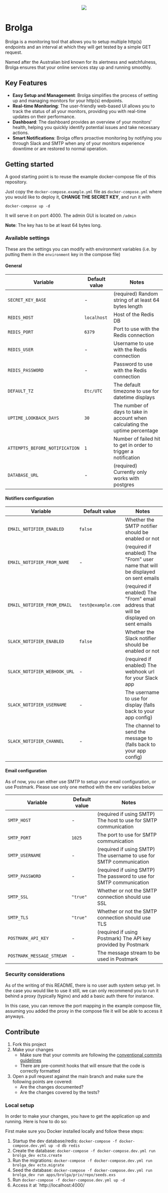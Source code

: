<p align="center">
    <img src="https://github.com/smartfactory-gmbh/brolga/assets/22151261/8e13d6c8-e01b-4016-a17f-0a10b56532e3" />
</p>

# Brolga


Brolga is a monitoring tool that allows you to setup multiple http(s) endpoints and an interval at which they will get tested by a simple GET request.

Named after the Australian bird known for its alertness and watchfulness, Brolga ensures that your online services stay up and running smoothly.

## Key Features

- **Easy Setup and Management**: Brolga simplifies the process of setting up and managing monitors for your http(s) endpoints.
- **Real-time Monitoring**: The user-friendly web-based UI allows you to track the status of all your monitors, providing you with real-time updates on their performance.
- **Dashboard**: The dashboard provides an overview of your monitors' health, helping you quickly identify potential issues and take necessary actions.
- **Smart Notifications**: Brolga offers proactive monitoring by notifying you through Slack and SMTP when any of your monitors experience downtime or are restored to normal operation.

## Getting started

A good starting point is to reuse the example docker-compose file of
this repository.

Just copy the `docker-compose.example.yml` file as `docker-compose.yml`
where you would like to deploy it, **CHANGE THE SECRET KEY**, and run it with

```shell
docker-compose up -d
```

It will serve it on port 4000. The admin GUI is located on `/admin`

**Note**: The key has to be at least 64 bytes long.


### Available settings
These are the settings you can modify with environment variables (i.e. by putting them in the `environment` key in the compose file)

#### General

| Variable                       | Default value | Notes                                                                        |
| ------------------------------ | ------------- | ---------------------------------------------------------------------------- |
| `SECRET_KEY_BASE`              | -             | (required) Random string of at least 64 bytes length                         |
| `REDIS_HOST`                   | `localhost`   | Host of the Redis DB                                                         |
| `REDIS_PORT`                   | `6379`        | Port to use with the Redis connection                                        |
| `REDIS_USER`                   | -             | Username to use with the Redis connection                                    |
| `REDIS_PASSWORD`               | -             | Password to use with the Redis connection                                    |
| `DEFAULT_TZ`                   | `Etc/UTC`     | The default timezone to use for datetime displays                            |
| `UPTIME_LOOKBACK_DAYS`         | `30`          | The number of days to take in account when calculating the uptime percentage |
| `ATTEMPTS_BEFORE_NOTIFICATION` | `1`           | Number of failed hit to get in order to trigger a notification               |
| `DATABASE_URL`                 | -             | (required) Currently only works with postgres                                |

#### Notifiers configuration

| Variable                     | Default value      | Notes                                                                                |
| ---------------------------- | ------------------ | ------------------------------------------------------------------------------------ |
| `EMAIL_NOTIFIER_ENABLED`     | `false`            | Whether the SMTP notifier should be enabled or not                                   |
| `EMAIL_NOTIFIER_FROM_NAME`   | -                  | (required if enabled)  The "From" user name that will be displayed on sent emails    |
| `EMAIL_NOTIFIER_FROM_EMAIL`  | `test@example.com` | (required if enabled) The "From" email address that will be displayed on sent emails |
| `SLACK_NOTIFIER_ENABLED`     | `false`            | Whether the Slack notifier should be enabled or not                                  |
| `SLACK_NOTIFIER_WEBHOOK_URL` | -                  | (required if enabled) The webhook url for your Slack app                             |
| `SLACK_NOTIFIER_USERNAME`    | -                  | The username to use for display (falls back to your app config)                      |
| `SLACK_NOTIFIER_CHANNEL`     | -                  | The channel to send the message to (falls back to your app config)                   |

#### Email configuration

As of now, you can either use SMTP to setup your email configuration, or use Postmark. Please use only one method with the env variables below

| Variable                  | Default value | Notes                                                                |
| ------------------------- | ------------- | -------------------------------------------------------------------- |
| `SMTP_HOST`               | -             | (required if using SMTP) The host to use for SMTP communication      |
| `SMTP_PORT`               | `1025`        | The port to use for SMTP communication                               |
| `SMTP_USERNAME`           | -             | (required if using SMTP) The username to use for SMTP communication  |
| `SMTP_PASSWORD`           | -             | (required if using SMTP) The password to use for SMTP  communication |
| `SMTP_SSL`                | `"true"`      | Whether or not the SMTP connection should use SSL                    |
| `SMTP_TLS`                | `"true"`      | Whether or not the SMTP connection should use TLS                    |
| `POSTMARK_API_KEY`        | -             | (required if using Postmark) The API key provided by Postmark        |
| `POSTMARK_MESSAGE_STREAM` | -             | The message stream to be used in Postmark                            |

### Security considerations

As of the writing of this README, there is no user auth system setup yet.
In the case you would like to use it still, we can only recommend you to run
it behind a proxy (typically Nginx) and add a basic auth there for instance.

In this case, you can remove the port mapping in the example compose file,
assuming you added the proxy in the compose file it will be able to access it
anyways.

## Contribute

1. Fork this project
2. Make your changes
    - Make sure that your commits are following the [conventional commits guidelines](https://www.conventionalcommits.org/en/v1.0.0/)
    - There are pre-commit hooks that will ensure that the code is correctly formatted
3. Open a pull request against the main branch and make sure the following points are covered:
    - Are the changes documented?
    - Are the changes covered by the tests?

### Local setup

In order to make your changes, you have to get the application up and running. Here is how to do so:

First make sure you Docker installed locally and follow these steps:

1. Startup the dev database/redis: `docker-compose -f docker-compose.dev.yml up -d db redis`
2. Create the database: `docker-compose -f docker-compose.dev.yml run brolga_dev ecto.create`
2. Run the migrations: `docker-compose -f docker-compose.dev.yml run brolga_dev ecto.migrate`
3. Seed the database: `docker-compose -f docker-compose.dev.yml run brolga_dev run apps/brolga/priv/repo/seeds.exs`
3. Run `docker-compose -f docker-compose.dev.yml up -d`
4. Access it at `http://localhost:4000/

